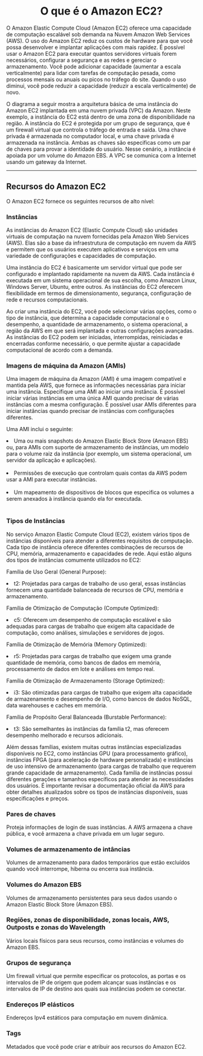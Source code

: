 <h1 align="center">O que é o Amazon EC2?</h1>

O Amazon Elastic Compute Cloud (Amazon EC2) oferece uma capacidade de computação escalável sob demanda na Nuvem Amazon Web Services (AWS). O uso do Amazon EC2 reduz os custos de hardware para que você possa desenvolver e implantar aplicações com mais rapidez. É possível usar o Amazon EC2 para executar quantos servidores virtuais forem necessários, configurar a segurança e as redes e gereciar o armazenamento. Você pode adicionar capacidade (aumentar a escala verticalmente) para lidar com tarefas de computação pesada, como processos mensais ou anuais ou picos no tráfego do site. Quando o uso diminui, você pode reduzir a capacidade (reduzir a escala verticalmente) de novo.

O diagrama a seguir mostra a arquitetura básica de uma instância do Amazon EC2 implantada em uma nuvem privada (VPC) da Amazon. Neste exemplo, a instância do EC2 está dentro de uma zona de disponibilidade na região. A instância do EC2 é protegida por um grupo de segurança, que é um firewall virtual que controla o tráfego de entrada e saída. Uma chave privada é armazenada no computador local, e uma chave privada é armazenada  na instância. Ambas as chaves são especificas como um par de chaves para provar a identidade do usuário. Nesse  cenário, a instância é apoiada por um volume do Amazon EBS. A VPC se comunica com a Internet usando um gateway da Internet.<hr>

<h2>Recursos do Amazon EC2</h2>

O Amazon EC2 fornece os seguintes recursos de alto nível:

<h3>Instâncias</h3>

As instâncias do Amazon EC2 (Elastic Compute Cloud) são unidades virtuais de computação na nuvem fornecidas pela Amazon Web Services (AWS). Elas são a base da infraestrutura de computação em nuvem da AWS e permitem que os usuários executem aplicativos e serviços em uma variedade de configurações e capacidades de computação.

Uma instância do EC2 é basicamente um servidor virtual que pode ser configurado e implantado rapidamente na nuvem da AWS. Cada instância é executada em um sistema operacional de sua escolha, como Amazon Linux, Windows Server, Ubuntu, entre outros. As instâncias do EC2 oferecem flexibilidade em termos de dimensionamento, segurança, configuração de rede e recursos computacionais.

Ao criar uma instância do EC2, você pode selecionar várias opções, como o tipo de instância, que determina a capacidade computacional e o desempenho, a quantidade de armazenamento, o sistema operacional, a região da AWS em que será implantada e outras configurações avançadas. As instâncias do EC2 podem ser iniciadas, interrompidas, reiniciadas e encerradas conforme necessário, o que permite ajustar a capacidade computacional de acordo com a demanda.

<h3>Imagens de máquina da Amazon (AMIs)</h3>

Uma imagem de máquina da Amazon (AMI) é uma imagem compatível e mantida pela AWS, que fornece as informações necessárias para iniciar uma instância. Especifique uma AMI ao iniciar uma instância. É possível iniciar várias instâncias em uma única AMI quando precisar de várias instâncias com a mesma configuração. É possível usar AMIs diferentes para iniciar instâncias quando precisar de instâncias com configurações diferentes.

Uma AMI inclui o seguinte:

<li>Uma ou mais snapshots do Amazon Elastic Block Store (Amazon EBS) ou, para AMIs com suporte de armazenamento de instâncias, um modelo para o volume raiz da instância (por exemplo, um sistema operacional, um servidor da aplicação e aplicações).</li><br>

<li>Permissões de execução que controlam quais contas da AWS podem usar a AMI para executar instâncias.</li><br>

<li>Um mapeamento de dispositivos de blocos que especifica os volumes a serem anexados à instância quando ela for executada.</li><br>

<h3>Tipos de Instâncias</h3>

No serviço Amazon Elastic Compute Cloud (EC2), existem vários tipos de instâncias disponíveis para atender a diferentes requisitos de computação. Cada tipo de instância oferece diferentes combinações de recursos de CPU, memória, armazenamento e capacidades de rede. Aqui estão alguns dos tipos de instâncias comumente utilizados no EC2:

Família de Uso Geral (General Purpose):
<li>t2: Projetadas para cargas de trabalho de uso geral, essas instâncias fornecem uma quantidade balanceada de recursos de CPU, memória e armazenamento.

Família de Otimização de Computação (Compute Optimized):
<li>c5: Oferecem um desempenho de computação escalável e são adequadas para cargas de trabalho que exigem alta capacidade de computação, como análises, simulações e servidores de jogos.

Família de Otimização de Memória (Memory Optimized):
<li>r5: Projetadas para cargas de trabalho que exigem uma grande quantidade de memória, como bancos de dados em memória, processamento de dados em lote e análises em tempo real.

Família de Otimização de Armazenamento (Storage Optimized):
<li>i3: São otimizadas para cargas de trabalho que exigem alta capacidade de armazenamento e desempenho de I/O, como bancos de dados NoSQL, data warehouses e caches em memória.

Família de Propósito Geral Balanceada (Burstable Performance):
<li>t3: São semelhantes às instâncias da família t2, mas oferecem desempenho melhorado e recursos adicionais.

Além dessas famílias, existem muitas outras instâncias especializadas disponíveis no EC2, como instâncias GPU (para processamento gráfico), instâncias FPGA (para aceleração de hardware personalizada) e instâncias de uso intensivo de armazenamento (para cargas de trabalho que requerem grande capacidade de armazenamento). Cada família de instâncias possui diferentes gerações e tamanhos específicos para atender às necessidades dos usuários. É importante revisar a documentação oficial da AWS para obter detalhes atualizados sobre os tipos de instâncias disponíveis, suas especificações e preços.

<h3>Pares de chaves</h3>

Proteja informações de login de suas instâncias. A AWS armazena a chave pública, e você armazena a chave privada em um lugar seguro.

<h3>Volumes de armazenamento de intâncias</h3>

Volumes de armazenamento para dados temporários que estão excluídos quando você interrompe, hiberna ou encerra sua instância.

<h3>Volumes do Amazon EBS</h3>

Volumes de armazenamento persistentes para seus dados usando o Amazon Elastic Block Store (Amazon EBS).

<h3>Regiões, zonas de disponibilidade, zonas locais, AWS, Outposts e zonas do Wavelength</h3>

Vários locais físicos para seus recursos, como instâncias e volumes do Amazon EBS.

<h3>Grupos de segurança</h3>

Um firewall virtual que permite especificar os protocolos, as portas e os intervalos de IP de origem que podem alcançar suas instâncias e os intervalos de IP de destino aos quais sua instâncias podem se conectar.

<h3>Endereços IP elásticos</h3>

Endereços Ipv4 estáticos para computação em nuvem dinâmica.

<h3>Tags</h3>

Metadados que você pode criar e atribuir aos recursos do Amazon EC2.


